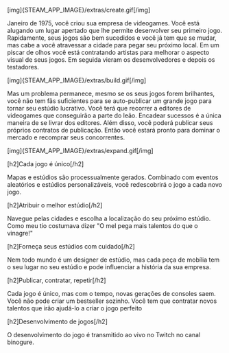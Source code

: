 [img]{STEAM_APP_IMAGE}/extras/create.gif[/img]

Janeiro de 1975, você criou sua empresa de videogames. Você está alugando um lugar apertado que lhe permite desenvolver seu primeiro jogo. Rapidamente, seus jogos são bem sucedidos e você já tem que se mudar, mas cabe a você atravessar a cidade para pegar seu próximo local. Em um piscar de olhos você está contratando artistas para melhorar o aspecto visual de seus jogos. Em seguida vieram os desenvolvedores e depois os testadores.

[img]{STEAM_APP_IMAGE}/extras/build.gif[/img]

Mas um problema permanece, mesmo se os seus jogos forem brilhantes, você não tem fãs suficientes para se auto-publicar um grande jogo para tornar seu estúdio lucrativo. Você terá que recorrer a editores de videogames que conseguirão a parte do leão. Encadear sucessos é a única maneira de se livrar dos editores. Além disso, você poderá publicar seus próprios contratos de publicação. Então você estará pronto para dominar o mercado e recomprar seus concorrentes.

[img]{STEAM_APP_IMAGE}/extras/expand.gif[/img]

[h2]Cada jogo é único[/h2]

Mapas e estúdios são processualmente gerados. Combinado com eventos aleatórios e estúdios personalizáveis, você redescobrirá o jogo a cada novo jogo.

[h2]Atribuir o melhor estúdio[/h2]

Navegue pelas cidades e escolha a localização do seu próximo estúdio. Como meu tio costumava dizer "O mel pega mais talentos do que o vinagre!"

[h2]Forneça seus estúdios com cuidado[/h2]

Nem todo mundo é um designer de estúdio, mas cada peça de mobília tem o seu lugar no seu estúdio e pode influenciar a história da sua empresa.

[h2]Publicar, contratar, repetir[/h2]

Cada jogo é único, mas com o tempo, novas gerações de consoles saem. Você não pode criar um bestseller sozinho. Você tem que contratar novos talentos que irão ajudá-lo a criar o jogo perfeito

[h2]Desenvolvimento de jogos[/h2]

O desenvolvimento do jogo é transmitido ao vivo no Twitch no canal binogure.
